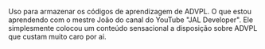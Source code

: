 Uso para armazenar os códigos de aprendizagem de ADVPL.
O que estou aprendendo com o mestre João do canal do YouTube "JAL Developer". Ele simplesmente colocou um conteúdo sensacional a disposição sobre ADVPL que custam muito caro por ai. 
